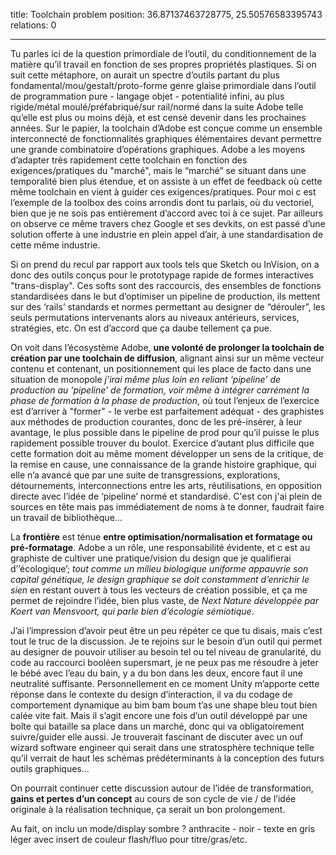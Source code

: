 title: Toolchain problem
position: 36.87137463728775, 25.50576583395743
relations: 0

---






























Tu parles ici de la question primordiale de l’outil, du conditionnement de la matière qu’il travail en fonction de ses propres propriétés plastiques. Si on suit cette métaphore, on aurait un spectre d’outils partant du plus fondamental/mou/gestalt/proto-forme genre glaise primordiale dans l’outil de programmation pure - langage objet - potentialité infini, au plus rigide/métal moulé/préfabriqué/sur rail/normé dans la suite Adobe telle qu’elle est plus ou moins déjà, et est censé devenir dans les prochaines années. Sur le papier, la toolchain d’Adobe est conçue comme un ensemble interconnecté de fonctionnalités graphiques élémentaires devant permettre une grande combinatoire d’opérations graphiques. Adobe a les moyens d’adapter très rapidement cette toolchain en fonction des exigences/pratiques du "marché", mais le “marché” se situant dans une temporalité bien plus étendue, et on assiste à un effet de feedback où cette même toolchain en vient à guider ces exigences/pratiques. Pour moi c est l’exemple de la toolbox des coins arrondis dont tu parlais, où du vectoriel, bien que je ne sois pas entièrement d’accord avec toi à ce sujet. Par ailleurs on observe ce même travers chez Google et ses devkits, on est passé d’une solution offerte à une industrie en plein appel d’air, à une standardisation de cette même industrie.

Si on prend du recul par rapport aux tools tels que Sketch ou InVision, on a donc des outils conçus pour le prototypage rapide de formes interactives "trans-display". Ces softs sont des raccourcis, des ensembles de fonctions standardisées dans le but d’optimiser un pipeline de production, ils mettent sur des ‘rails’ standards et normes permettant au designer de “dérouler”, les seuls permutations intervenants alors au niveaux antérieurs, services, stratégies, etc. On est d’accord que ça daube tellement ça pue.

On voit dans l’écosystème Adobe, **une volonté de prolonger la toolchain de création par une toolchain de diffusion**, alignant ainsi sur un même vecteur contenu et contenant, un positionnement qui les place de facto dans une situation de monopole
*j’irai même plus loin en reliant ‘pipeline’ de production au ‘pipeline’ de formation, voir même à intégrer carrément la phase de formation à la phase de production*, où tout l’enjeux de l’exercice est d’arriver à "former" - le verbe est parfaitement adéquat - des graphistes aux méthodes de production courantes, donc de les pré-insérer, à leur avantage, le plus possible dans le pipeline de prod pour qu’il puisse le plus rapidement possible trouver du boulot. Exercice d’autant plus difficile que cette formation doit au même moment développer un sens de la critique, de la remise en cause, une connaissance de la grande histoire graphique, qui elle n’a avancé que par une suite de transgressions, explorations, détournements, interconnections entre les arts, réutilisations, en opposition directe avec l’idée de ‘pipeline’ normé et standardisé.
C'est con j'ai plein de sources en tête mais pas immédiatement de noms à te donner, faudrait faire un travail de bibliothèque…

La **frontière** est ténue **entre optimisation/normalisation et formatage ou pré-formatage**. Adobe a un rôle, une responsabilité évidente, et c est au graphiste de cultiver une pratique/vision du design que je qualifierai d’’écologique’; *tout comme un milieu biologique uniforme appauvrie son capital génétique, le design graphique se doit constamment d’enrichir le sien* en restant ouvert à tous les vecteurs de création possible, et ça me permet de rejoindre l’idée, bien plus vaste, de *Next Nature développée par Koert van Mensvoort, qui parle bien d’écologie sémiotique*.

J’ai l’impression d’avoir peut être un peu répéter ce que tu disais, mais c’est tout le truc de la discussion. Je te rejoins sur le besoin d’un outil qui permet au designer de pouvoir utiliser au besoin tel ou tel niveau de granularité, du code au raccourci booléen supersmart, je ne peux pas me résoudre à jeter le bébé avec l’eau du bain, y a du bon dans les deux, encore faut il une neutralité suffisante. Personnellement en ce moment Unity m’apporte cette réponse dans le contexte du design d’interaction, il va du codage de comportement dynamique au bim bam boum t’as une shape bleu tout bien calée vite fait. Mais il s’agit encore une fois d’un outil développé par une boîte qui bataille sa place dans un marché, donc qui va obligatoirement suivre/guider elle aussi. Je trouverait fascinant de discuter avec un ouf wizard software engineer qui serait dans une stratosphère technique telle qu’il verrait de haut les schémas prédéterminants à la conception des futurs outils graphiques...

On pourrait continuer cette discussion autour de l’idée de transformation, **gains et pertes d’un concept** au cours de son cycle de vie / de l’idée originale à la réalisation technique, ça serait un bon prolongement.

Au fait, on inclu un mode/display sombre ?
anthracite - noir - texte en gris léger avec insert de couleur flash/fluo pour titre/gras/etc.

